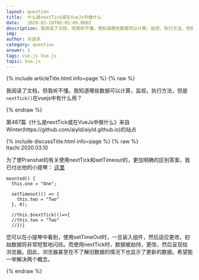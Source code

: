 ```yaml
---
layout: question
title:  什么是nextTick或在VueJs中做什么
date:   2020-03-10T06:05:09.000Z
description: 我阅读了文档，但我听不懂。我知道哪些数据可以计算，监视，执行方法，但是nextTick()在vuejs中有什么用？...
img: 
author: 乐逆天
category: question
answer: 1
tags: vue.js Vue.js
topic: Vue.js
---
```

<div class="article-root">
  <div class="article">
    {% include articleTitle.html info=page %}
    {% raw %}
    <div class="article-content"><p><font style="vertical-align: inherit;"><font style="vertical-align: inherit;">我阅读了文档，但我听不懂。</font><font style="vertical-align: inherit;">我知道哪些数据可以计算，监视，执行方法，但是</font></font><code>nextTick()</code><font style="vertical-align: inherit;"><font style="vertical-align: inherit;">在vuejs中有</font><font style="vertical-align: inherit;">什么</font><font style="vertical-align: inherit;">用？</font></font></p></div>
    {% endraw %}
  </div>
  <p class="winter_mark">第487篇《什么是nextTick或在VueJs中做什么》来自Winter(https://github.com/aiyld/aiyld.github.io)的站点</p>
  <div class="discuss-wrapper">
    {% include discussTitle.html info=page %}
    {% raw %}
    <div class="discuss-list">
    <div class="discuss-item">
        <div class="discuss-parent">
          <div class="discuss-meta">
            <span class="discuss-user">Itachi</span>
            <span class="discuss-time">2020.03.10</span>
          </div>
          <div class="discuss-comment"><p><font style="vertical-align: inherit;"><font style="vertical-align: inherit;">为了使Pranshat的有关使用nextTick和setTimeout的，更加明确的区别答案，我已付出他的小提琴：
 </font></font><a href="https://jsfiddle.net/wtoalabi/g7kL9Lu1/" rel="noreferrer"><font style="vertical-align: inherit;"><font style="vertical-align: inherit;">这里</font></font></a></p>

<pre><code>mounted() {    <font></font>
  this.one = "One";<font></font>
<font></font>
  setTimeout(() =&gt; {<font></font>
    this.two = "Two"<font></font>
  }, 0);<font></font>
<font></font>
  //this.$nextTick(()=&gt;{<font></font>
  //this.two = "Two"<font></font>
  //})}<font></font>
</code></pre>

<p><font style="vertical-align: inherit;"><font style="vertical-align: inherit;">您可以在小提琴中看到，使用setTimeOut时，一旦装入组件，然后适应更改，初始数据将非常短暂地闪烁。</font><font style="vertical-align: inherit;">而使用nextTick时，数据被劫持，更改，然后呈现给浏览器。</font><font style="vertical-align: inherit;">因此，浏览器甚至在不了解旧数据的情况下也显示了更新的数据。</font><font style="vertical-align: inherit;">希望能一举解决两个概念。</font></font></p></div>
        </div></div>
    </div>
    {% endraw %}
  </div>
<div>
